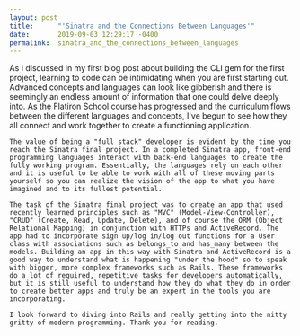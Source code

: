 ```yaml
---
layout: post
title:      "'Sinatra and the Connections Between Languages'"
date:       2019-09-03 12:29:17 -0400
permalink:  sinatra_and_the_connections_between_languages
---
```


As I discussed in my first blog post about building the CLI gem for the first project, learning to code can be intimidating when you are first starting out. Advanced concepts and languages can look like gibberish and there is seemingly an endless amount of information that one could delve deeply into. As the Flatiron School course has progressed and the curriculum flows between the different languages and concepts, I've begun to see how they all connect and work together to create a functioning application. 

	The value of being a "full stack" developer is evident by the time you reach the Sinatra final project. In a completed Sinatra app, front-end programming languages interact with back-end languages to create the fully working program. Essentially, the languages rely on each other and it is useful to be able to work with all of these moving parts yourself so you can realize the vision of the app to what you have imagined and to its fullest potential. 

	The task of the Sinatra final project was to create an app that used recently learned principles such as "MVC" (Model-View-Controller), "CRUD" (Create, Read, Update, Delete), and of course the ORM (Object Relational Mapping) in conjunction with HTTPs and ActiveRecord. The app had to incorporate sign up/log in/log out functions for a User class with associations such as belongs_to and has_many between the models. Building an app in this way with Sinatra and ActiveRecord is a good way to understand what is happening "under the hood" so to speak with bigger, more complex frameworks such as Rails. These frameworks do a lot of required, repetitive tasks for developers automatically, but it is still useful to understand how they do what they do in order to create better apps and truly be an expert in the tools you are incorporating. 

	I look forward to diving into Rails and really getting into the nitty gritty of modern programming. Thank you for reading.



